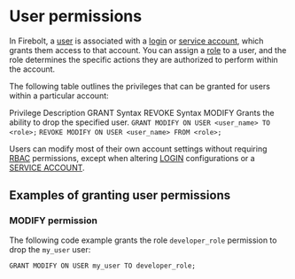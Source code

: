 # [](#user-permissions)User permissions

In Firebolt, a [user](/Overview/organizations-accounts.html#users) is associated with a [login](/Guides/managing-your-organization/managing-logins.html) or [service account](/Guides/managing-your-organization/service-accounts.html), which grants them access to that account. You can assign a [role](/Overview/organizations-accounts.html#roles) to a user, and the role determines the specific actions they are authorized to perform within the account.

The following table outlines the privileges that can be granted for users within a particular account:

Privilege Description GRANT Syntax REVOKE Syntax MODIFY Grants the ability to drop the specified user. `GRANT MODIFY ON USER <user_name> TO <role>;` `REVOKE MODIFY ON USER <user_name> FROM <role>;`

Users can modify most of their own account settings without requiring [RBAC](/Overview/Security/Role-Based%20Access%20Control/#role-based-access-control-rbac) permissions, except when altering [LOGIN](/Guides/managing-your-organization/managing-logins.html) configurations or a [SERVICE ACCOUNT](/Guides/managing-your-organization/service-accounts.html).

## [](#examples-of-granting-user-permissions)Examples of granting user permissions

### [](#modify-permission)MODIFY permission

The following code example grants the role `developer_role` permission to drop the `my_user` user:

```
GRANT MODIFY ON USER my_user TO developer_role;
```